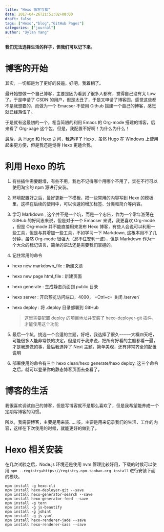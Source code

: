 ```yaml
---
title: "Hexo 博客与我"
date: 2017-04-26T21:51:02+08:00
draft: false
tags: ["Hexo","blog","GitHub Pages"]
categories: ["journal"]
author: "Dylan Yang"
---
```


**我们无法选择生活的样子，但我们可以记下来。**

# 博客的开始

其实，一切都是为了更好的装逼。好吧，我着相了。

最开始想做一个自己博客，主要是因为看到了很多人都有，觉得自己没有太 Low
了。于是申请了 CSDN
的用户，但是太丑了，于是又申请了博客园，感觉这些都不是我想要的，而做为一个
Emacser 不使用 Github 搭建一个自己的博客，感觉就已经落伍了。

<!--more-->

于是就有这最初的一个，相当简陋的利用 Emacs 的 Org-mode
搭建的博客，后来看了 Org-page 这个包，但是，我配置不好啊！为什么为什么！

最后，从 Hugo 和 Hexo 之间，我选择了 Hexo，虽然 Hugo 在 Windows
上使用起来更方便，但是我还是觉得 Hexo 更适合我。

# 利用 Hexo 的坑

1. 有些插件需要翻墙，有些不用，我也不记得哪个用哪个不用了，实在不行可以使用淘宝的
  npm 源进行安装。

2. 环境配置好之后，最好更新一下模板，把一些常用的内容写到 Hexo
  的模板里，这样在后续的使用中，可以快速的增加标签、分类和简介等内容。

3. 学习 Markdown , 这个并不是一个坑，而是一个忠告，作为一个常年游荡在
  GitHub 的好同志来说，但是对于一个 Emacser 来说，我更喜欢 Org-mode
  ，但是 Org-mode 并不能直接用来发布 Hexo
  博客，有些人会说可以利用一些工具，但是与其增加一些工具，不如学习一下
  Markdown, 这根本用不了几分钟，虽然 Org-mode
  很强大（忍不住安利一波），但是 Markdown
  作为一个大众的标记语言，简单的语法还是需要我们掌握的。

4. 记住常用的命令

  - hexo new markdown_file : 新建文章
  - hexo new page html_file : 新建页面
  - hexo generate : 生成静态页面到 public 目录
  - hexo server : 开启预览访问端口，4000， =Ctrl+c= 关闭 /server/
  - hexo deploy : 将 .deploy 目录部署到 GitHub

    > 这里需要配置 deploy 的项目地址并安装了 hexo-deployer-git 插件，才能使用这个功能

5. 最后一个坑，挑选一个合适的主题，好吧，我选择了很久------大概四天吧，可能很多人能非常快的决定，但是对于我来说，把所有好看的主题都看一遍，才是我想做的事，最后我选择了 Next 主题，简单美观，还有非常齐全的配置说明

6. 部署使用的命令有三个 hexo clean/hexo generate/hexo deploy,
  这三个命令之后，就可以登录你的静态博客页面去查看了。

# 博客的生活

我很喜欢调试自己的博客，但是写博客就不是那么喜欢了，但是我希望能养成一个定期写博客的习惯。

所以，我需要博客，主要是用来装......咳，主要是用来记录我们的生活、工作的内容，这样在下次使用的时候，就能更好的做到了。

# Hexo 相关安装

在几次试验之后，Node.js 环境还是使用 nvm
管理比较好用，下载的时候可以使用 `npm --registry=https://registry.npm.taobao.org install` 进行安装下面的模块。

``` shell
npm install -g hexo-cli
npm install hexo-deployer-git --save
npm install hexo-generator-search --save
npm install hexo-generator-feed --save
npm install -g tern
npm install -g js-beautify
npm install -g jshint
npm install -g js-yaml 
npm install hexo-renderer-jade --save
npm install hexo-renderer-sass --save
```